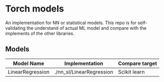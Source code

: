 # Torch models
An implementation for NN or statistical models. This repo is for self-validating the
understand of actual ML model and compare with the implements of the other libraries.
## Models

| Model Name | Implementation | Compare target |
| --- | --- | --- |
| LinearRegression | ./nn_sl/LinearRegression | Scikit learn |